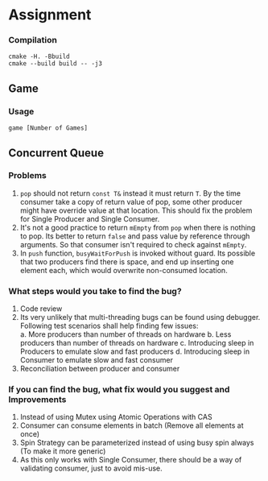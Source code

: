 # Assignment

### Compilation

```
cmake -H. -Bbuild
cmake --build build -- -j3
```

## Game

### Usage

```
game [Number of Games]
```

## Concurrent Queue

### Problems
1. `pop` should not return `const T&` instead it must return `T`.
By the time consumer take a copy of return value of pop, some other producer might have override value at that location.
This should fix the problem for Single Producer and Single Consumer.
2. It's not a good practice to return `mEmpty` from `pop` when there is nothing to pop.
Its better to return `false` and pass value by reference through arguments.  So that consumer isn't required to check against `mEmpty`.
3. In `push` function, `busyWaitForPush` is invoked without guard. Its possible that two producers find there is space,
and end up inserting one element each, which would overwrite non-consumed location.
 
 

### What steps would you take to find the bug?
1. Code review 
2. Its very unlikely that multi-threading bugs can be found using debugger. Following test scenarios shall help finding few issues:  
    a. More producers than number of threads on hardware
    b. Less producers than number of threads on hardware
    c. Introducing sleep in Producers to emulate slow and fast producers
    d. Introducing sleep in Consumer to emulate slow and fast consumer
3. Reconciliation between producer and consumer



### If you can find the bug, what fix would you suggest and Improvements
1. Instead of using Mutex using Atomic Operations with CAS
2. Consumer can consume elements in batch (Remove all elements at once)
3. Spin Strategy can be parameterized instead of using busy spin always (To make it more generic)
4. As this only works with Single Consumer, there should be a way of validating consumer, just to avoid mis-use.